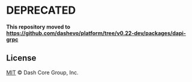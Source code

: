 # DEPRECATED

**This repository moved to https://github.com/dashevo/platform/tree/v0.22-dev/packages/dapi-grpc**

## License

[MIT](LICENSE) &copy; Dash Core Group, Inc.

